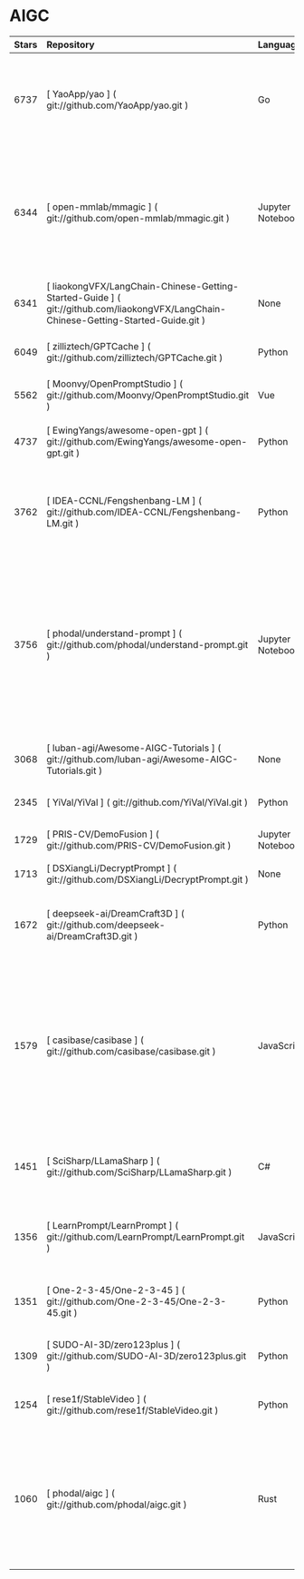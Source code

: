 # AIGC 

|Stars|Repository|Language|Description|Updated|Created|
|:-|:-|:-|:-|:-|:-|
| 6737 | [ YaoApp/yao ] ( git://github.com/YaoApp/yao.git ) | Go | :rocket: A performance app engine to create web services and applications in minutes.Suitable for AI, IoT, Industrial Internet, Connected Vehicles, DevOps, Energy, Finance and many other use-cases. | 2024-02-07T12:17:58Z | 2021-09-06T09:20:27Z
| 6344 | [ open-mmlab/mmagic ] ( git://github.com/open-mmlab/mmagic.git ) | Jupyter Notebook | OpenMMLab Multimodal Advanced, Generative, and Intelligent Creation Toolbox. Unlock the magic 🪄: Generative-AI (AIGC), easy-to-use APIs, awsome model zoo, diffusion models, for text-to-image generation, image/video restoration/enhancement, etc. | 2024-02-07T21:11:54Z | 2019-08-23T13:04:29Z
| 6341 | [ liaokongVFX/LangChain-Chinese-Getting-Started-Guide ] ( git://github.com/liaokongVFX/LangChain-Chinese-Getting-Started-Guide.git ) | None | LangChain 的中文入门教程 | 2024-02-07T13:50:53Z | 2023-04-07T13:15:12Z
| 6049 | [ zilliztech/GPTCache ] ( git://github.com/zilliztech/GPTCache.git ) | Python | Semantic cache for LLMs. Fully integrated with LangChain and llama_index.  | 2024-02-07T18:43:46Z | 2023-03-24T05:51:16Z
| 5562 | [ Moonvy/OpenPromptStudio ] ( git://github.com/Moonvy/OpenPromptStudio.git ) | Vue | 🥣 AIGC 提示词可视化编辑器  | OPS | Open Prompt Studio | 2024-02-07T03:25:47Z | 2023-03-25T17:25:15Z
| 4737 | [ EwingYangs/awesome-open-gpt ] ( git://github.com/EwingYangs/awesome-open-gpt.git ) | Python | Collection of Open Source Projects Related to GPT，GPT相关开源项目合集🚀、精选🔥🔥 | 2024-02-07T14:44:39Z | 2023-04-03T13:05:07Z
| 3762 | [ IDEA-CCNL/Fengshenbang-LM ] ( git://github.com/IDEA-CCNL/Fengshenbang-LM.git ) | Python | Fengshenbang-LM(封神榜大模型)是IDEA研究院认知计算与自然语言研究中心主导的大模型开源体系，成为中文AIGC和认知智能的基础设施。 | 2024-02-06T08:37:34Z | 2021-10-28T09:48:27Z
| 3756 | [ phodal/understand-prompt ] ( git://github.com/phodal/understand-prompt.git ) | Jupyter Notebook | 【🔞🔞🔞 内含不适合未成年人阅读的图片】基于我擅长的编程、绘画、写作展开的 AI 探索和总结：StableDiffusion 是一种强大的图像生成模型，能够通过对一张图片进行演化来生成新的图片。ChatGPT 是一个基于 Transformer 的语言生成模型，它能够自动为输入的主题生成合适的文章。而 Github Copilot 是一个智能编程助手，能够加速日常编程活动。 | 2024-02-07T07:29:33Z | 2023-02-19T01:22:52Z
| 3068 | [ luban-agi/Awesome-AIGC-Tutorials ] ( git://github.com/luban-agi/Awesome-AIGC-Tutorials.git ) | None | Curated tutorials and resources for Large Language Models, AI Painting, and more.  | 2024-02-07T15:02:05Z | 2023-08-22T07:22:52Z
| 2345 | [ YiVal/YiVal ] ( git://github.com/YiVal/YiVal.git ) | Python | Your Automatic Prompt Engineering Assistant for GenAI Applications | 2024-02-07T13:41:15Z | 2023-07-15T02:04:35Z
| 1729 | [ PRIS-CV/DemoFusion ] ( git://github.com/PRIS-CV/DemoFusion.git ) | Jupyter Notebook | Let us democratise high-resolution generation! (arXiv 2023) | 2024-02-08T04:22:00Z | 2023-10-29T22:31:09Z
| 1713 | [ DSXiangLi/DecryptPrompt ] ( git://github.com/DSXiangLi/DecryptPrompt.git ) | None | 总结Prompt&LLM论文，开源数据&模型，AIGC应用 | 2024-02-07T10:03:32Z | 2023-02-10T14:10:38Z
| 1672 | [ deepseek-ai/DreamCraft3D ] ( git://github.com/deepseek-ai/DreamCraft3D.git ) | Python | [ICLR 2024] Official implementation of DreamCraft3D: Hierarchical 3D Generation with Bootstrapped Diffusion Prior | 2024-02-08T03:42:18Z | 2023-10-23T07:40:20Z
| 1579 | [ casibase/casibase ] ( git://github.com/casibase/casibase.git ) | JavaScript | ⚡️Open-source AI LangChain-like RAG (Retrieval-Augmented Generation) knowledge database with web UI and Enterprise SSO⚡️, supports OpenAI, Azure, LLaMA, Google Gemini, HuggingFace, Claude, Grok, etc., chat bot demo: https://demo.casibase.com, admin UI demo: https://demo-admin.casibase.com | 2024-02-06T18:11:16Z | 2020-05-29T02:45:58Z
| 1451 | [ SciSharp/LLamaSharp ] ( git://github.com/SciSharp/LLamaSharp.git ) | C# | Run local LLaMA/GPT model easily and fast in C#!🤗 It's also easy to integrate LLamaSharp with semantic-kernel, unity, WPF and WebApp. | 2024-02-08T04:09:35Z | 2023-05-09T18:03:21Z
| 1356 | [ LearnPrompt/LearnPrompt ] ( git://github.com/LearnPrompt/LearnPrompt.git ) | JavaScript | 永久免费开源的 AIGC 课程, 目前已支持 ChatGPT, Midjourney, Runway, Stable Diffusion, AI数字人，AI声音&音乐，大模型微调 | 2024-02-07T13:45:02Z | 2023-04-23T06:51:33Z
| 1351 | [ One-2-3-45/One-2-3-45 ] ( git://github.com/One-2-3-45/One-2-3-45.git ) | Python | official code of "One-2-3-45: Any Single Image to 3D Mesh in 45 Seconds without Per-Shape Optimization" | 2024-02-08T01:46:50Z | 2023-06-28T22:38:29Z
| 1309 | [ SUDO-AI-3D/zero123plus ] ( git://github.com/SUDO-AI-3D/zero123plus.git ) | Python | Code repository for Zero123++: a Single Image to Consistent Multi-view Diffusion Base Model. | 2024-02-07T11:04:31Z | 2023-10-16T23:22:56Z
| 1254 | [ rese1f/StableVideo ] ( git://github.com/rese1f/StableVideo.git ) | Python | [ICCV 2023] StableVideo: Text-driven Consistency-aware Diffusion Video Editing | 2024-02-07T06:06:59Z | 2023-02-19T12:48:30Z
| 1060 | [ phodal/aigc ] ( git://github.com/phodal/aigc.git ) | Rust | 《构筑大语言模型应用：应用开发与架构设计》一本关于 LLM 在真实世界应用的开源电子书，介绍了大语言模型的基础知识和应用，以及如何构建自己的模型。其中包括Prompt的编写、开发和管理，探索最好的大语言模型能带来什么，以及LLM应用开发的模式和架构设计。 | 2024-02-07T16:51:52Z | 2023-06-22T13:42:41Z
